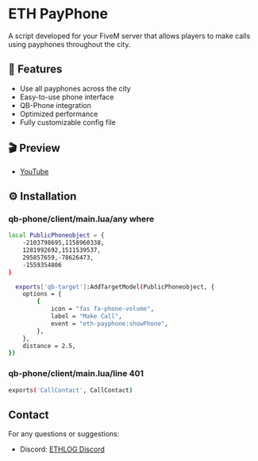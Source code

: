 # ETH PayPhone

A script developed for your FiveM server that allows players to make calls using payphones throughout the city.

## 🌟 Features

- Use all payphones across the city
- Easy-to-use phone interface 
- QB-Phone integration
- Optimized performance
- Fully customizable config file

## 🎬 Preview

- [YouTube](https://youtu.be/dF2mcmLmE7I)

## ⚙️ Installation

### qb-phone/client/main.lua/any where

```sh
local PublicPhoneobject = {
    -2103798695,1158960338,
    1281992692,1511539537,
    295857659,-78626473,
    -1559354806
}

  exports['qb-target']:AddTargetModel(PublicPhoneobject, {
    options = {
        {
            icon = "fas fa-phone-volume",
            label = "Make Call",
            event = "eth-payphone:showPhone",
        },
    },
    distance = 2.5,
})

```
### qb-phone/client/main.lua/line 401

```sh
exports('CallContact', CallContact)
```

## Contact

For any questions or suggestions:
- Discord: [ETHLOG Discord](https://discord.gg/VrA83Nwt8v)
